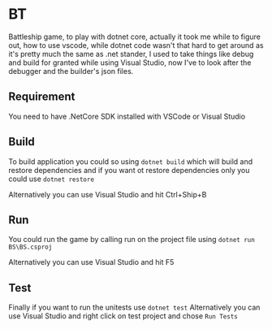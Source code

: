 # BT
Battleship game, to play with dotnet core, actually it took me while to figure out, how to use vscode, while dotnet code wasn't that hard to get around as it's pretty much the same as .net stander, I used to take things like debug and build for granted while using Visual Studio, now I've to look after the debugger and the builder's json files. 


## Requirement 
You need to have .NetCore SDK installed with VSCode or Visual Studio 

## Build
To build application you could so using `dotnet build`  which will build and restore dependencies and if you want ot restore dependencies only you could use `dotnet restore` 

Alternatively you can use Visual Studio and hit Ctrl+Ship+B

## Run 
You could run the game by calling run on the project file using `dotnet run BS\BS.csproj`

Alternatively you can use Visual Studio and hit F5

## Test
Finally if you want to run the unitests use `dotnet test`
Alternatively you can use Visual Studio and right click on test project and chose `Run Tests`
